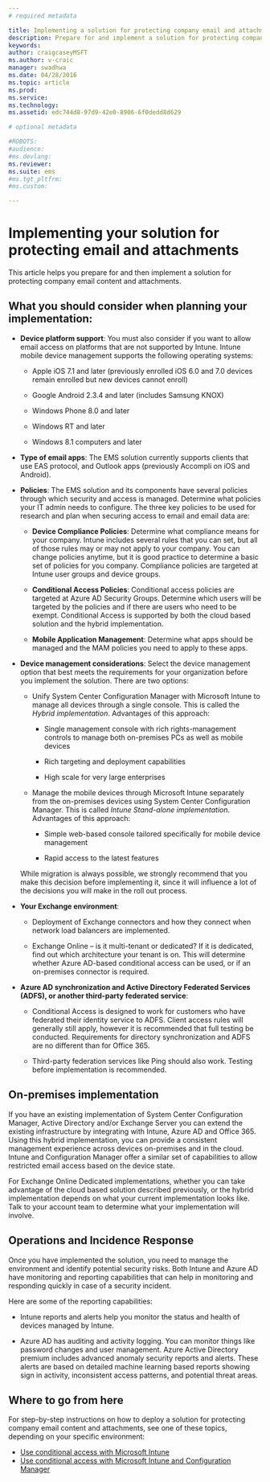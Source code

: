 ```yaml
---
# required metadata

title: Implementing a solution for protecting company email and attachments
description: Prepare for and implement a solution for protecting company email content and attachments.
keywords:
author: craigcaseyMSFT
ms.author: v-craic
manager: swadhwa
ms.date: 04/28/2016
ms.topic: article
ms.prod:
ms.service:
ms.technology:
ms.assetid: edc744d8-97d9-42e0-8906-6f0dedd8d629

# optional metadata

#ROBOTS:
#audience:
#ms.devlang:
ms.reviewer:
ms.suite: ems
#ms.tgt_pltfrm:
#ms.custom:

---
```


# Implementing your solution for protecting email and attachments
This article helps you prepare for and then implement a solution for protecting company email content and attachments.

## What you should consider when planning your implementation:

-   **Device platform support**: You must also consider if you want to allow email access on platforms that are not supported by Intune. Intune mobile device management supports the following operating systems:

    -   Apple iOS 7.1 and later (previously enrolled iOS 6.0 and 7.0 devices remain enrolled but new devices cannot enroll)

    -   Google Android 2.3.4 and later (includes Samsung KNOX)

    -   Windows Phone 8.0 and later

    -   Windows RT and later

    -   Windows 8.1 computers and later

-   **Type of email apps**: The EMS solution currently supports clients that use EAS protocol, and Outlook apps (previously Accompli on iOS and Android).

-   **Policies**: The EMS solution and its components have several policies through which security and access is managed. Determine what policies your IT admin needs to configure. The three key policies to be used for research and plan when securing access to email and email data are:

    -   **Device Compliance Policies**: Determine what compliance means for your company. Intune includes several rules that you can set, but all of those rules may or may not apply to your company. You can change policies anytime, but it is good practice to
        determine a basic set of policies for you company. Compliance policies are targeted at Intune user groups and device groups.

    -   **Conditional Access Policies**: Conditional access policies are targeted at Azure AD Security Groups. Determine which users will be targeted by the policies and if there are users who need to be exempt. Conditional Access is supported by both the cloud based solution and the hybrid implementation.

    -   **Mobile Application Management**: Determine what apps should be managed and the MAM policies you need to apply to these apps.

-   **Device management considerations**: Select the device management option that best meets the requirements for your organization before you implement the solution. There are two options:

    -   Unify System Center Configuration Manager with Microsoft Intune to manage all devices through a single console. This is called the *Hybrid implementation*. Advantages of this approach:

        -   Single management console with rich rights-management controls to manage both on-premises PCs as well as mobile devices

        -   Rich targeting and deployment capabilities

        -   High scale for very large enterprises

    -   Manage the mobile devices through Microsoft Intune separately from the on-premises devices using System Center Configuration Manager. This is called *Intune Stand-alone implementation*. Advantages of this approach:

        -   Simple web-based console tailored specifically for mobile device management

        -   Rapid access to the latest features

    While migration is always possible, we strongly recommend that you make this decision before implementing it, since it will influence a lot of the decisions you will make in the roll out process.

-   **Your Exchange environment**:

    -   Deployment of Exchange connectors and how they connect when network load balancers are implemented.

    -   Exchange Online – is it multi-tenant or dedicated? If it is dedicated, find out which architecture your tenant is on. This will determine whether Azure AD-based conditional access can be used, or if an on-premises connector is required.

-   **Azure AD synchronization and Active Directory Federated Services (ADFS), or another third-party federated service**:

    -   Conditional Access is designed to work for customers who have federated their identity service to ADFS. Client access rules will generally still apply, however it is recommended that full testing be conducted. Requirements for directory synchronization and ADFS are no different than for Office 365.

    -   Third-party federation services like Ping should also work. Testing before implementation is recommended.

## On-premises implementation
If you have an existing implementation of System Center Configuration Manager, Active Directory and/or Exchange Server you can extend the existing infrastructure by integrating with Intune, Azure AD and Office 365. Using this hybrid implementation, you can provide a consistent management experience across devices on-premises and in the cloud. Intune and Configuration Manager offer a similar set of capabilities to allow restricted email access based on the device state.

For Exchange Online Dedicated implementations, whether you can take advantage of the cloud based solution described previously, or the hybrid implementation depends on what your current implementation looks like. Talk to your account team to determine what your implementation will involve.

## Operations and Incidence Response
Once you have implemented the solution, you need to manage the environment and identify potential security risks. Both Intune and Azure AD have monitoring and reporting capabilities that can help in monitoring and responding quickly in case of a security incident.

Here are some of the reporting capabilities:

-   Intune reports and alerts help you monitor the status and health of devices managed by Intune.

-   Azure AD has auditing and activity logging. You can monitor things like password changes and user management. Azure Active Directory premium includes advanced anomaly security reports and alerts. These alerts are based on detailed machine learning based reports showing sign in activity, inconsistent access patterns, and potential threat areas.

## Where to go from here
For step-by-step instructions on how to deploy a solution for protecting company email content and attachments, see one of these topics, depending on your specific environment:

- [Use conditional access with Microsoft Intune](conditional-access-intune.md)
- [Use conditional access with Microsoft Intune and Configuration Manager](conditional-access-intune-configmgr.md)
